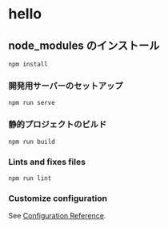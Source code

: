 # hello

## node_modules のインストール

```
npm install
```

### 開発用サーバーのセットアップ

```
npm run serve
```

### 静的プロジェクトのビルド

```
npm run build
```

### Lints and fixes files

```
npm run lint
```

### Customize configuration

See [Configuration Reference](https://cli.vuejs.org/config/).
